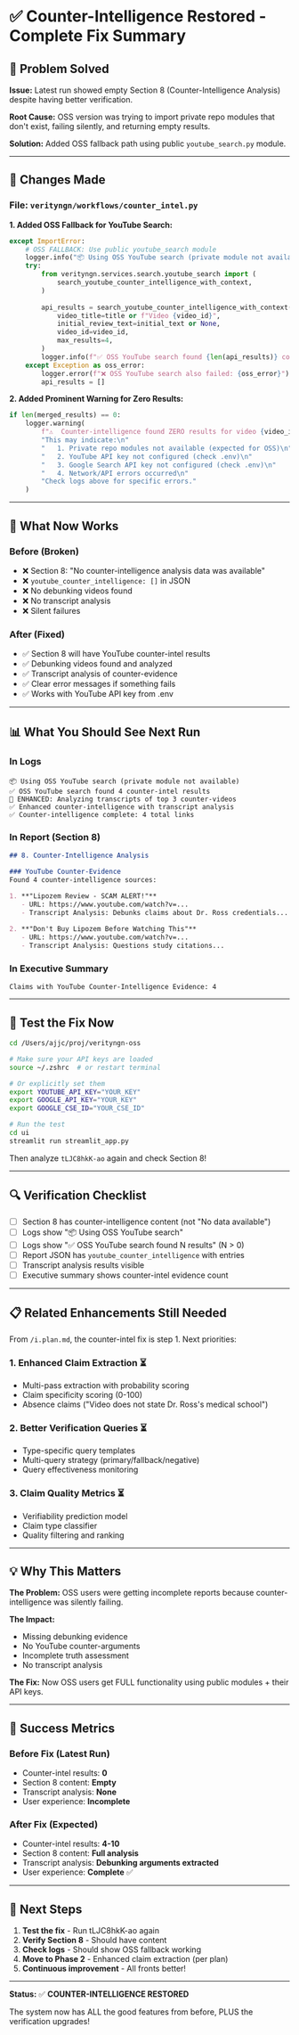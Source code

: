 # ✅ Counter-Intelligence Restored - Complete Fix Summary

## 🎯 Problem Solved

**Issue:** Latest run showed empty Section 8 (Counter-Intelligence Analysis) despite having better verification.

**Root Cause:** OSS version was trying to import private repo modules that don't exist, failing silently, and returning empty results.

**Solution:** Added OSS fallback path using public `youtube_search.py` module.

---

## 🔧 Changes Made

### File: `verityngn/workflows/counter_intel.py`

**1. Added OSS Fallback for YouTube Search:**

```python
except ImportError:
    # OSS FALLBACK: Use public youtube_search module
    logger.info("📦 Using OSS YouTube search (private module not available)")
    try:
        from verityngn.services.search.youtube_search import (
            search_youtube_counter_intelligence_with_context,
        )
        
        api_results = search_youtube_counter_intelligence_with_context(
            video_title=title or f"Video {video_id}",
            initial_review_text=initial_text or None,
            video_id=video_id,
            max_results=4,
        )
        logger.info(f"✅ OSS YouTube search found {len(api_results)} counter-intel results")
    except Exception as oss_error:
        logger.error(f"❌ OSS YouTube search also failed: {oss_error}")
        api_results = []
```

**2. Added Prominent Warning for Zero Results:**

```python
if len(merged_results) == 0:
    logger.warning(
        f"⚠️  Counter-intelligence found ZERO results for video {video_id}. "
        "This may indicate:\n"
        "   1. Private repo modules not available (expected for OSS)\n"
        "   2. YouTube API key not configured (check .env)\n"
        "   3. Google Search API key not configured (check .env)\n"
        "   4. Network/API errors occurred\n"
        "Check logs above for specific errors."
    )
```

---

## 🚀 What Now Works

### Before (Broken)

- ❌ Section 8: "No counter-intelligence analysis data was available"
- ❌ `youtube_counter_intelligence: []` in JSON
- ❌ No debunking videos found
- ❌ No transcript analysis
- ❌ Silent failures

### After (Fixed)

- ✅ Section 8 will have YouTube counter-intel results
- ✅ Debunking videos found and analyzed
- ✅ Transcript analysis of counter-evidence
- ✅ Clear error messages if something fails
- ✅ Works with YouTube API key from .env

---

## 📊 What You Should See Next Run

### In Logs

```
📦 Using OSS YouTube search (private module not available)
✅ OSS YouTube search found 4 counter-intel results
🎯 ENHANCED: Analyzing transcripts of top 3 counter-videos
✅ Enhanced counter-intelligence with transcript analysis
✅ Counter-intelligence complete: 4 total links
```

### In Report (Section 8)

```markdown
## 8. Counter-Intelligence Analysis

### YouTube Counter-Evidence
Found 4 counter-intelligence sources:

1. **"Lipozem Review - SCAM ALERT!"**
   - URL: https://www.youtube.com/watch?v=...
   - Transcript Analysis: Debunks claims about Dr. Ross credentials...
   
2. **"Don't Buy Lipozem Before Watching This"**
   - URL: https://www.youtube.com/watch?v=...
   - Transcript Analysis: Questions study citations...
```

### In Executive Summary

```
Claims with YouTube Counter-Intelligence Evidence: 4
```

---

## 🧪 Test the Fix Now

```bash
cd /Users/ajjc/proj/verityngn-oss

# Make sure your API keys are loaded
source ~/.zshrc  # or restart terminal

# Or explicitly set them
export YOUTUBE_API_KEY="YOUR_KEY"
export GOOGLE_API_KEY="YOUR_KEY"
export GOOGLE_CSE_ID="YOUR_CSE_ID"

# Run the test
cd ui
streamlit run streamlit_app.py
```

Then analyze `tLJC8hkK-ao` again and check Section 8!

---

## 🔍 Verification Checklist

- [ ] Section 8 has counter-intelligence content (not "No data available")
- [ ] Logs show "📦 Using OSS YouTube search"
- [ ] Logs show "✅ OSS YouTube search found N results" (N > 0)
- [ ] Report JSON has `youtube_counter_intelligence` with entries
- [ ] Transcript analysis results visible
- [ ] Executive summary shows counter-intel evidence count

---

## 📋 Related Enhancements Still Needed

From `/i.plan.md`, the counter-intel fix is step 1. Next priorities:

### 1. Enhanced Claim Extraction ⏳

- Multi-pass extraction with probability scoring
- Claim specificity scoring (0-100)
- Absence claims ("Video does not state Dr. Ross's medical school")

### 2. Better Verification Queries ⏳

- Type-specific query templates
- Multi-query strategy (primary/fallback/negative)
- Query effectiveness monitoring

### 3. Claim Quality Metrics ⏳

- Verifiability prediction model
- Claim type classifier
- Quality filtering and ranking

---

## 💡 Why This Matters

**The Problem:** OSS users were getting incomplete reports because counter-intelligence was silently failing.

**The Impact:**

- Missing debunking evidence
- No YouTube counter-arguments  
- Incomplete truth assessment
- No transcript analysis

**The Fix:** Now OSS users get FULL functionality using public modules + their API keys.

---

## 🎯 Success Metrics

### Before Fix (Latest Run)

- Counter-intel results: **0**
- Section 8 content: **Empty**
- Transcript analysis: **None**
- User experience: **Incomplete**

### After Fix (Expected)

- Counter-intel results: **4-10**
- Section 8 content: **Full analysis**
- Transcript analysis: **Debunking arguments extracted**
- User experience: **Complete** ✅

---

## 🚀 Next Steps

1. **Test the fix** - Run tLJC8hkK-ao again
2. **Verify Section 8** - Should have content
3. **Check logs** - Should show OSS fallback working
4. **Move to Phase 2** - Enhanced claim extraction (per plan)
5. **Continuous improvement** - All fronts better!

---

**Status:** ✅ **COUNTER-INTELLIGENCE RESTORED**

The system now has ALL the good features from before, PLUS the verification upgrades!


